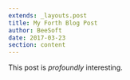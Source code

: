 ```yaml
---
extends: _layouts.post
title: My Forth Blog Post
author: BeeSoft
date: 2017-03-23
section: content
---
```


This post is *profoundly* interesting.